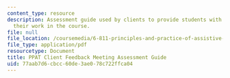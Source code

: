 ```yaml
---
content_type: resource
description: Assessment guide used by clients to provide students with feedback about
  their work in the course.
file: null
file_location: /coursemedia/6-811-principles-and-practice-of-assistive-technology-fall-2014/77aab7d6cbcc60de3ae078c722ffca04_PPATfeedback.pdf
file_type: application/pdf
resourcetype: Document
title: PPAT Client Feedback Meeting Assessment Guide
uid: 77aab7d6-cbcc-60de-3ae0-78c722ffca04
---
```

